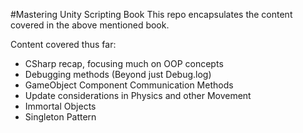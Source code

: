 #Mastering Unity Scripting Book
This repo encapsulates the content covered in the above mentioned book. 

Content covered thus far:
- CSharp recap, focusing much on OOP concepts
- Debugging methods (Beyond just Debug.log)
- GameObject Component Communication Methods
- Update considerations in Physics and other Movement
- Immortal Objects
- Singleton Pattern
